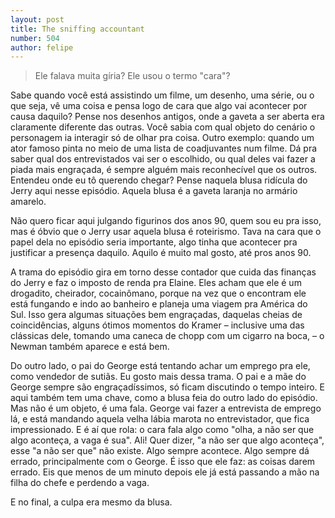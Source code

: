 ```yaml
---
layout: post
title: The sniffing accountant
number: 504
author: felipe
---
```


> Ele falava muita gíria? Ele usou o termo "cara"?

Sabe quando você está assistindo um filme, um desenho, uma série, ou o que seja, vê uma coisa e pensa logo de cara que algo vai acontecer por causa daquilo? Pense nos desenhos antigos, onde a gaveta a ser aberta era claramente diferente das outras. Você sabia com qual objeto do cenário o personagem ia interagir só de olhar pra coisa. Outro exemplo: quando um ator famoso pinta no meio de uma lista de coadjuvantes num filme. Dá pra saber qual dos entrevistados vai ser o escolhido, ou qual deles vai fazer a piada mais engraçada, é sempre alguém mais reconhecível que os outros. Entendeu onde eu tô querendo chegar? Pense naquela blusa ridícula do Jerry aqui nesse episódio. Aquela blusa é a gaveta laranja no armário amarelo.

Não quero ficar aqui julgando figurinos dos anos 90, quem sou eu pra isso, mas é óbvio que o Jerry usar aquela blusa é roteirismo. Tava na cara que o papel dela no episódio seria importante, algo tinha que acontecer pra justificar a presença daquilo. Aquilo é muito mal gosto, até pros anos 90.

A trama do episódio gira em torno desse contador que cuida das finanças do Jerry e faz o imposto de renda pra Elaine. Eles acham que ele é um drogadito, cheirador, cocainômano, porque na vez que o encontram ele está fungando e indo ao banheiro e planeja uma viagem pra América do Sul. Isso gera algumas situações bem engraçadas, daquelas cheias de coincidências, alguns ótimos momentos do Kramer – inclusive uma das clássicas dele, tomando uma caneca de chopp com um cigarro na boca, – o Newman também aparece e está bem.

Do outro lado, o pai do George está tentando achar um emprego pra ele, como vendedor de sutiãs. Eu gosto mais dessa trama. O pai e a mãe do George sempre são engraçadíssimos, só ficam discutindo o tempo inteiro. E aqui também tem uma chave, como a blusa feia do outro lado do episódio. Mas não é um objeto, é uma fala. George vai fazer a entrevista de emprego lá, e está mandando aquela velha lábia marota no entrevistador, que fica impressionado. E é aí que rola: o cara fala algo como "olha, a não ser que algo aconteça, a vaga é sua". Ali! Quer dizer, "a não ser que algo aconteça", esse "a não ser que" não existe. Algo sempre acontece. Algo sempre dá errado, principalmente com o George. É isso que ele faz: as coisas darem errado. Eis que menos de um minuto depois ele já está passando a mão na filha do chefe e perdendo a vaga.

E no final, a culpa era mesmo da blusa.